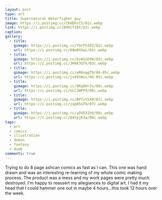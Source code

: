 ```yaml
---
layout: post
type: art
title: Supernatural Waterfigher guy
image: https://i.postimg.cc/CKHDhtC5/01c.webp
link: https://i.postimg.cc/09hCf1bY/01c.webp
caption: 
gallery:
  - title: 
    gimage: https://i.postimg.cc/Y9rFh383/02c.webp
    url: https://i.postimg.cc/08m0XXwL/02c.webp
  - title: 
    gimage: https://i.postimg.cc/bs0GvDtW/03c.webp
    url: https://i.postimg.cc/JM4K7Qfk/03c.webp
  - title: 
    gimage: https://i.postimg.cc/wR8vqgT9/04-05c.webp
    url: https://i.postimg.cc/jx4QtWvc/04-05c.webp
  - title: 
    gimage: https://i.postimg.cc/9Rq0Hr2x/06c.webp
    url: https://i.postimg.cc/GLCJWPP9/06c.webp
  - title: 
    gimage: https://i.postimg.cc/BPTvtkXH/07c.webp
    url: https://i.postimg.cc/jqq65sFb/07c.webp
  - title: 
    gimage: https://i.postimg.cc/yDVD31hd/08c.webp
    url: https://i.postimg.cc/B4YpjK3w/08c.webp
tags:
  - art
  - comics
  - illustration
  - demon
  - fantasy
  - dumb
comments: true
---
```

Trying to do 8 page ashcan comics as fast as I can.  This one was hand drawn and was an interesting re-learning of my whole comic making process.  The product was a mess and my work pages were pretty much destroyed.  I'm happy to reassert my allegiances to digital art.  I had it my head that I could hammer one out in maybe 4 hours...this took 12 hours over the week.